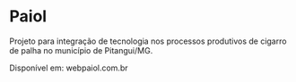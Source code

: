 # Paiol

Projeto para integração de tecnologia nos processos produtivos de cigarro de palha no município de Pitangui/MG.

Disponível em: webpaiol.com.br
